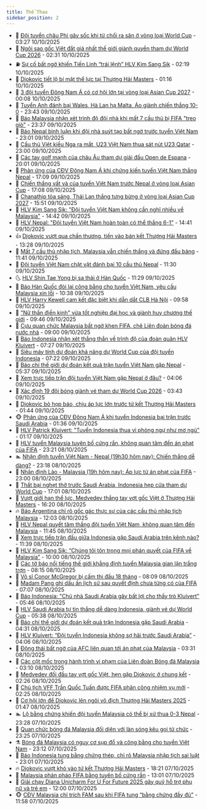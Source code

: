 ```yaml
---
title: Thể Thao
sidebar_position: 2
---
```


<!-- dantri-the-thao:START -->
- 🎡 [Đội tuyển châu Phi gây sốc khi từ chối ra sân ở vòng loại World Cup](https://dantri.com.vn/the-thao/doi-tuyen-chau-phi-gay-soc-khi-tu-choi-ra-san-o-vong-loai-world-cup-20251010102627816.htm) - 03:27 10/10/2025
- 💯 [Ngôi sao gốc Việt đắt giá nhất thế giới giành quyền tham dự World Cup 2026](https://dantri.com.vn/the-thao/ngoi-sao-goc-viet-dat-gia-nhat-the-gioi-gianh-quyen-tham-du-world-cup-2026-20251010091524168.htm) - 02:31 10/10/2025
- ⛽️ [Sự cố bất ngờ khiến Tiến Linh “trái lệnh” HLV Kim Sang Sik](https://dantri.com.vn/the-thao/su-co-bat-ngo-khien-tien-linh-trai-lenh-hlv-kim-sang-sik-20251010074623435.htm) - 02:19 10/10/2025
- 💃 [Djokovic tiết lộ bí mật thể lực tại Thượng Hải Masters](https://dantri.com.vn/the-thao/djokovic-tiet-lo-bi-mat-the-luc-tai-thuong-hai-masters-20251010081338828.htm) - 01:16 10/10/2025
- 🌈 [3 đội tuyển Đông Nam Á có cơ hội lớn tại vòng loại Asian Cup 2027](https://dantri.com.vn/the-thao/3-doi-tuyen-dong-nam-a-co-co-hoi-lon-tai-vong-loai-asian-cup-2027-20251010025048295.htm) - 00:08 10/10/2025
- 🦅 [Tuyển Anh đánh bại Wales, Hà Lan hạ Malta, Áo giành chiến thắng 10-0](https://dantri.com.vn/the-thao/tuyen-anh-danh-bai-wales-ha-lan-ha-malta-ao-gianh-chien-thang-10-0-20251010063634535.htm) - 23:43 09/10/2025
- 🌝 [Báo Malaysia nhận xét trình độ đội nhà khi mất 7 cầu thủ bị FIFA &quot;treo giò&quot;](https://dantri.com.vn/the-thao/bao-malaysia-nhan-xet-trinh-do-doi-nha-khi-mat-7-cau-thu-bi-fifa-treo-gio-20251009233756717.htm) - 23:37 09/10/2025
- 🚀 [Báo Nepal bình luận khi đội nhà suýt tạo bất ngờ trước tuyển Việt Nam](https://dantri.com.vn/the-thao/bao-nepal-binh-luan-khi-doi-nha-suyt-tao-bat-ngo-truoc-tuyen-viet-nam-20251009234849811.htm) - 23:01 09/10/2025
- 🎉 [Cầu thủ Việt kiều Nga ra mắt, U23 Việt Nam thua sát nút U23 Qatar](https://dantri.com.vn/the-thao/cau-thu-viet-kieu-nga-ra-mat-u23-viet-nam-thua-sat-nut-u23-qatar-20251010062434648.htm) - 23:00 09/10/2025
- 📝 [Các tay golf mạnh của châu Âu tham dự giải đấu Open de Espana](https://dantri.com.vn/the-thao/cac-tay-golf-manh-cua-chau-au-tham-du-giai-dau-open-de-espana-20251009222426415.htm) - 20:01 09/10/2025
- 🦄 [Phản ứng của CĐV Đông Nam Á khi chứng kiến tuyển Việt Nam thắng Nepal](https://dantri.com.vn/the-thao/phan-ung-cua-cdv-dong-nam-a-khi-chung-kien-tuyen-viet-nam-thang-nepal-20251009235703208.htm) - 17:09 09/10/2025
- 🎉 [Chiến thắng vất vả của tuyển Việt Nam trước Nepal ở vòng loại Asian Cup](https://dantri.com.vn/the-thao/chien-thang-vat-va-cua-tuyen-viet-nam-truoc-nepal-o-vong-loai-asian-cup-20251009130855034.htm) - 17:08 09/10/2025
- 💼 [Chanathip tỏa sáng, Thái Lan thắng tưng bừng ở vòng loại Asian Cup 2027](https://dantri.com.vn/the-thao/chanathip-toa-sang-thai-lan-thang-tung-bung-o-vong-loai-asian-cup-2027-20251009220848980.htm) - 15:51 09/10/2025
- 🤡 [HLV Kim Sang Sik: &quot;Đội tuyển Việt Nam không cần nghĩ nhiều về Malaysia&quot;](https://dantri.com.vn/the-thao/hlv-kim-sang-sik-doi-tuyen-viet-nam-khong-can-nghi-nhieu-ve-malaysia-20251009214230122.htm) - 14:42 09/10/2025
- 🦆 [HLV Nepal: &quot;Đội tuyển Việt Nam hoàn toàn có thể thắng 6-1&quot;](https://dantri.com.vn/the-thao/hlv-nepal-doi-tuyen-viet-nam-hoan-toan-co-the-thang-6-1-20251009214635878.htm) - 14:41 09/10/2025
- 👍 [Djokovic vượt qua chấn thương, tiến vào bán kết Thượng Hải Masters](https://dantri.com.vn/the-thao/djokovic-vuot-qua-chan-thuong-tien-vao-ban-ket-thuong-hai-masters-20251009202322731.htm) - 13:28 09/10/2025
- 💼 [Mất 7 cầu thủ nhập tịch, Malaysia vẫn chiến thắng và đứng đầu bảng](https://dantri.com.vn/the-thao/mat-7-cau-thu-nhap-tich-malaysia-van-chien-thang-va-dung-dau-bang-20251009184140819.htm) - 11:41 09/10/2025
- 🦒 [Đội tuyển Việt Nam chật vật đánh bại 10 cầu thủ Nepal](https://dantri.com.vn/the-thao/doi-tuyen-viet-nam-chat-vat-danh-bai-10-cau-thu-nepal-20251009095823853.htm) - 11:30 09/10/2025
- 🌜 [HLV Shin Tae Yong bị sa thải ở Hàn Quốc](https://dantri.com.vn/the-thao/hlv-shin-tae-yong-bi-sa-thai-o-han-quoc-20251009183244157.htm) - 11:29 09/10/2025
- 🦆 [Báo Hàn Quốc đòi lại công bằng cho tuyển Việt Nam, yêu cầu Malaysia xin lỗi](https://dantri.com.vn/the-thao/bao-han-quoc-doi-lai-cong-bang-cho-tuyen-viet-nam-yeu-cau-malaysia-xin-loi-20251009144322966.htm) - 10:38 09/10/2025
- 💪 [HLV Harry Kewell cam kết đặc biệt khi dẫn dắt CLB Hà Nội](https://dantri.com.vn/the-thao/hlv-harry-kewell-cam-ket-dac-biet-khi-dan-dat-clb-ha-noi-20251009165152491.htm) - 09:58 09/10/2025
- 🧠 [&quot;Nữ thần điền kinh&quot; vừa tốt nghiệp đại học và giành huy chương thế giới](https://dantri.com.vn/the-thao/nu-than-dien-kinh-vua-tot-nghiep-dai-hoc-va-gianh-huy-chuong-the-gioi-20251009173755518.htm) - 09:46 09/10/2025
- 🦄 [Cựu quan chức Malaysia bất ngờ khen FIFA, chê Liên đoàn bóng đá nước nhà](https://dantri.com.vn/the-thao/cuu-quan-chuc-malaysia-bat-ngo-khen-fifa-che-lien-doan-bong-da-nuoc-nha-20251009144103314.htm) - 09:00 09/10/2025
- 🥸 [Báo Indonesia nhận xét thẳng thắn về trình độ của đoàn quân HLV Kluivert](https://dantri.com.vn/the-thao/bao-indonesia-nhan-xet-thang-than-ve-trinh-do-cua-doan-quan-hlv-kluivert-20251009121608152.htm) - 07:27 09/10/2025
- 🤠 [Siêu máy tính dự đoán khả năng dự World Cup của đội tuyển Indonesia](https://dantri.com.vn/the-thao/sieu-may-tinh-du-doan-kha-nang-du-world-cup-cua-doi-tuyen-indonesia-20251009125103734.htm) - 07:22 09/10/2025
- 👺 [Báo chí thế giới dự đoán kết quả trận tuyển Việt Nam gặp Nepal](https://dantri.com.vn/the-thao/bao-chi-the-gioi-du-doan-ket-qua-tran-tuyen-viet-nam-gap-nepal-20251009123753464.htm) - 05:37 09/10/2025
- 📝 [Xem trực tiếp trận đội tuyển Việt Nam gặp Nepal ở đâu?](https://dantri.com.vn/the-thao/xem-truc-tiep-tran-doi-tuyen-viet-nam-gap-nepal-o-dau-20251009110625771.htm) - 04:06 09/10/2025
- 🦆 [Xác định 19 đội bóng giành vé tham dự World Cup 2026](https://dantri.com.vn/the-thao/xac-dinh-19-doi-bong-gianh-ve-tham-du-world-cup-2026-20251009104303358.htm) - 03:43 09/10/2025
- 🥳 [Djokovic bỏ họp báo, chịu áp lực lớn trước tứ kết Thượng Hải Masters](https://dantri.com.vn/the-thao/djokovic-bo-hop-bao-chiu-ap-luc-lon-truoc-tu-ket-thuong-hai-masters-20251009084145014.htm) - 01:44 09/10/2025
- 🐵 [Phản ứng của CĐV Đông Nam Á khi tuyển Indonesia bại trận trước Saudi Arabia](https://dantri.com.vn/the-thao/phan-ung-cua-cdv-dong-nam-a-khi-tuyen-indonesia-bai-tran-truoc-saudi-arabia-20251009082222721.htm) - 01:36 09/10/2025
- 🤩 [HLV Patrick Kluivert: &quot;Tuyển Indonesia thua vì phòng ngự như mơ ngủ&quot;](https://dantri.com.vn/the-thao/hlv-patrick-kluivert-tuyen-indonesia-thua-vi-phong-ngu-nhu-mo-ngu-20251009070713602.htm) - 01:17 09/10/2025
- 🤠 [HLV tuyển Malaysia tuyên bố cứng rắn, không quan tâm đến án phạt của FIFA](https://dantri.com.vn/the-thao/hlv-tuyen-malaysia-tuyen-bo-cung-ran-khong-quan-tam-den-an-phat-cua-fifa-20251009020750965.htm) - 23:21 08/10/2025
- 🏊 [Nhận định tuyển Việt Nam - Nepal &lpar;19h30 hôm nay&rpar;: Chiến thắng dễ dàng?](https://dantri.com.vn/the-thao/nhan-dinh-tuyen-viet-nam-nepal-19h30-hom-nay-chien-thang-de-dang-20251008223528382.htm) - 23:18 08/10/2025
- 🗽 [Nhận định Lào - Malaysia &lpar;19h hôm nay&rpar;: Áp lực từ án phạt của FIFA](https://dantri.com.vn/the-thao/nhan-dinh-lao-malaysia-19h-hom-nay-ap-luc-tu-an-phat-cua-fifa-20251008113529756.htm) - 23:00 08/10/2025
- 🚀 [Thất bại nghẹt thở trước Saudi Arabia, Indonesia hẹp cửa tham dự World Cup](https://dantri.com.vn/the-thao/that-bai-nghet-tho-truoc-saudi-arabia-indonesia-hep-cua-tham-du-world-cup-20251008224251738.htm) - 17:01 08/10/2025
- 🎉 [Vượt giới hạn thể lực, Medvedev thắng tay vợt gốc Việt ở Thượng Hải Masters](https://dantri.com.vn/the-thao/vuot-gioi-han-the-luc-medvedev-thang-tay-vot-goc-viet-o-thuong-hai-masters-20251008231932786.htm) - 16:20 08/10/2025
- 🔥 [Báo Argentina chỉ rõ gốc gác thực sự của các cầu thủ nhập tịch Malaysia](https://dantri.com.vn/the-thao/bao-argentina-chi-ro-goc-gac-thuc-su-cua-cac-cau-thu-nhap-tich-malaysia-20251008190353688.htm) - 12:03 08/10/2025
- 🎉 [HLV Nepal quyết tâm thắng đội tuyển Việt Nam, không quan tâm đến Malaysia](https://dantri.com.vn/the-thao/hlv-nepal-quyet-tam-thang-doi-tuyen-viet-nam-khong-quan-tam-den-malaysia-20251008183121106.htm) - 11:45 08/10/2025
- 🎡 [Xem trực tiếp trận đấu giữa Indonesia gặp Saudi Arabia trên kênh nào?](https://dantri.com.vn/the-thao/xem-truc-tiep-tran-dau-giua-indonesia-gap-saudi-arabia-tren-kenh-nao-20251008183854887.htm) - 11:39 08/10/2025
- 🐻 [HLV Kim Sang Sik: “Chúng tôi tôn trọng mọi phán quyết của FIFA về Malaysia”](https://dantri.com.vn/the-thao/hlv-kim-sang-sik-chung-toi-ton-trong-moi-phan-quyet-cua-fifa-ve-malaysia-20251008170015317.htm) - 10:00 08/10/2025
- 🌊 [Các tờ báo nổi tiếng thế giới khẳng định tuyển Malaysia gian lận trắng trợn](https://dantri.com.vn/the-thao/cac-to-bao-noi-tieng-the-gioi-khang-dinh-tuyen-malaysia-gian-lan-trang-tron-20251008150440410.htm) - 08:15 08/10/2025
- 💃 [Võ sĩ Conor McGregor bị cấm thi đấu 18 tháng](https://dantri.com.vn/the-thao/vo-si-conor-mcgregor-bi-cam-thi-dau-18-thang-20251008163121024.htm) - 08:09 08/10/2025
- 🤔 [Madam Pang ghi dấu ấn lịch sử sau quyết định chưa từng có của FIFA](https://dantri.com.vn/the-thao/madam-pang-ghi-dau-an-lich-su-sau-quyet-dinh-chua-tung-co-cua-fifa-20251008135056948.htm) - 07:07 08/10/2025
- 🤭 [Báo Indonesia: &quot;Chủ nhà Saudi Arabia gây bất lợi cho thầy trò Kluivert&quot;](https://dantri.com.vn/the-thao/bao-indonesia-chu-nha-saudi-arabia-gay-bat-loi-cho-thay-tro-kluivert-20251008123323341.htm) - 05:46 08/10/2025
- 👹 [HLV Saudi Arabia tự tin thắng dễ dàng Indonesia, giành vé dự World Cup](https://dantri.com.vn/the-thao/hlv-saudi-arabia-tu-tin-thang-de-dang-indonesia-gianh-ve-du-world-cup-20251008123332294.htm) - 05:38 08/10/2025
- 🗽 [Báo chí thế giới dự đoán kết quả trận Indonesia gặp Saudi Arabia](https://dantri.com.vn/the-thao/bao-chi-the-gioi-du-doan-ket-qua-tran-indonesia-gap-saudi-arabia-20251008113126311.htm) - 04:31 08/10/2025
- 🥳 [HLV Kluivert: “Đội tuyển Indonesia không sợ hãi trước Saudi Arabia”](https://dantri.com.vn/the-thao/hlv-kluivert-doi-tuyen-indonesia-khong-so-hai-truoc-saudi-arabia-20251008105927305.htm) - 04:06 08/10/2025
- 💃 [Động thái bất ngờ của AFC liên quan tới án phạt của Malaysia](https://dantri.com.vn/the-thao/dong-thai-bat-ngo-cua-afc-lien-quan-toi-an-phat-cua-malaysia-20251008101422176.htm) - 03:31 08/10/2025
- 🧰 [Các cột mốc trong hành trình vi phạm của Liên đoàn Bóng đá Malaysia](https://dantri.com.vn/the-thao/cac-cot-moc-trong-hanh-trinh-vi-pham-cua-lien-doan-bong-da-malaysia-20251008100832460.htm) - 03:10 08/10/2025
- 💪 [Medvedev đối đầu tay vợt gốc Việt, hẹn gặp Djokovic ở chung kết](https://dantri.com.vn/the-thao/medvedev-doi-dau-tay-vot-goc-viet-hen-gap-djokovic-o-chung-ket-20251008092234680.htm) - 02:26 08/10/2025
- 🚀 [Chủ tịch VFF Trần Quốc Tuấn được FIFA phân công nhiệm vụ mới](https://dantri.com.vn/the-thao/chu-tich-vff-tran-quoc-tuan-duoc-fifa-phan-cong-nhiem-vu-moi-20251008093728326.htm) - 02:25 08/10/2025
- 🤠 [Cơ hội lớn để Djokovic lên ngôi vô địch Thượng Hải Masters 2025](https://dantri.com.vn/the-thao/co-hoi-lon-de-djokovic-len-ngoi-vo-dich-thuong-hai-masters-2025-20251008084431050.htm) - 01:47 08/10/2025
- 🏊 [Lộ bằng chứng khiến đội tuyển Malaysia có thể bị xử thua 0-3 Nepal](https://dantri.com.vn/the-thao/lo-bang-chung-khien-doi-tuyen-malaysia-co-the-bi-xu-thua-0-3-nepal-20251007235855987.htm) - 23:28 07/10/2025
- 🦄 [Quan chức bóng đá Malaysia đối diện với làn sóng kêu gọi từ chức](https://dantri.com.vn/the-thao/quan-chuc-bong-da-malaysia-doi-dien-voi-lan-song-keu-goi-tu-chuc-20251008000446053.htm) - 23:25 07/10/2025
- ⚗️ [Bóng đá Malaysia có nguy cơ sụp đổ và công bằng cho tuyển Việt Nam](https://dantri.com.vn/the-thao/bong-da-malaysia-co-nguy-co-sup-do-va-cong-bang-cho-tuyen-viet-nam-20251008003129711.htm) - 23:12 07/10/2025
- 🥷 [Báo Indonesia tung bằng chứng thép, chỉ rõ Malaysia nhập tịch sai luật](https://dantri.com.vn/the-thao/bao-indonesia-tung-bang-chung-thep-chi-ro-malaysia-nhap-tich-sai-luat-20251007234912936.htm) - 23:01 07/10/2025
- 🔥 [Djokovic vượt khó vào tứ kết Thượng Hải Masters](https://dantri.com.vn/the-thao/djokovic-vuot-kho-vao-tu-ket-thuong-hai-masters-20251008011544924.htm) - 18:21 07/10/2025
- 🦅 [Malaysia phản pháo FIFA bằng tuyên bố cứng rắn](https://dantri.com.vn/the-thao/malaysia-phan-phao-fifa-bang-tuyen-bo-cung-ran-20251007191945851.htm) - 13:01 07/10/2025
- 🌝 [Giải chạy Diana Unicharm For U For Future 2025 gây quỹ hỗ trợ phụ nữ và trẻ em](https://dantri.com.vn/the-thao/giai-chay-diana-unicharm-for-u-for-future-2025-gay-quy-ho-tro-phu-nu-va-tre-em-20251007163332393.htm) - 12:00 07/10/2025
- 🐵 [CĐV Malaysia chỉ trích FAM sau khi FIFA tung “bằng chứng đầy đủ”](https://dantri.com.vn/the-thao/cdv-malaysia-chi-trich-fam-sau-khi-fifa-tung-bang-chung-day-du-20251007185121183.htm) - 11:58 07/10/2025<!-- dantri-the-thao:END -->
